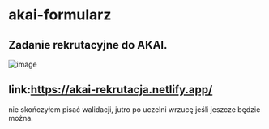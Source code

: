 # akai-formularz
## Zadanie rekrutacyjne do AKAI. 
![image](https://user-images.githubusercontent.com/109527983/224576618-ff3ce7d2-1649-415b-9902-5f55b830fb7e.png)

## link:https://akai-rekrutacja.netlify.app/

nie skończyłem pisać walidacji, jutro po uczelni wrzucę jeśli jeszcze będzie można.

